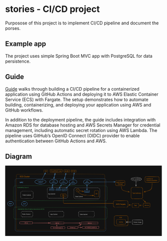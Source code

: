 # stories - CI/CD project

Purposose of this project is to implement CI/CD pipeline and document the porses.

## Example app

The project uses simple Spring Boot MVC app with PostgreSQL for data persistence.

## Guide 

[Guide](https://github.com/pinkkila/stories/blob/dev/guide/cicd-guide.md) walks through building a CI/CD pipeline for a containerized application using GitHub Actions and deploying it to AWS Elastic Container Service (ECS) with Fargate. The setup demonstrates how to automate building, containerizing, and deploying your application using AWS and GitHub workflows. 

In addition to the deployment pipeline, the guide includes integration with Amazon RDS for database hosting and AWS Secrets Manager for credential management, including automatic secret rotation using AWS Lambda. The pipeline uses GitHub’s OpenID Connect (OIDC) provider to enable authentication between GitHub Actions and AWS.

## Diagram

![img_4.png](guide/img_4.png)
